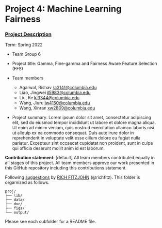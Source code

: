 # Project 4: Machine Learning Fairness

### [Project Description](doc/project4_desc.md)

Term: Spring 2022

+ Team Group 6
+ Project title: Gamma, Fine-gamma and Fairness Aware Feature Selection (FFS)
+ Team members
	+ Agarwal, Rishav ra3141@columbia.edu
	+ Liao, Jingwei jl5983@columbia.edu
	+ Liu, Ke kl3344@columbia.edu
	+ Wang, Jiuru jw4150@columbia.edu
	+ Wang, Xinran xw2809@columbia.edu

+ Project summary: Lorem ipsum dolor sit amet, consectetur adipiscing elit, sed do eiusmod tempor incididunt ut labore et dolore magna aliqua. Ut enim ad minim veniam, quis nostrud exercitation ullamco laboris nisi ut aliquip ex ea commodo consequat. Duis aute irure dolor in reprehenderit in voluptate velit esse cillum dolore eu fugiat nulla pariatur. Excepteur sint occaecat cupidatat non proident, sunt in culpa qui officia deserunt mollit anim id est laborum.
	
**Contribution statement**: [default] All team members contributed equally in all stages of this project. All team members approve our work presented in this GitHub repository including this contributions statement. 

Following [suggestions](http://nicercode.github.io/blog/2013-04-05-projects/) by [RICH FITZJOHN](http://nicercode.github.io/about/#Team) (@richfitz). This folder is orgarnized as follows.

```
proj/
├── lib/
├── data/
├── doc/
├── figs/
└── output/
```

Please see each subfolder for a README file.
